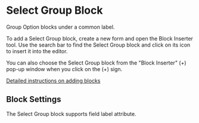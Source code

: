 # Select Group Block

Group Option blocks under a common label.

To add a Select Group block, create a new form and open the Block Inserter tool. Use the search bar to find the Select Group block and click on its icon to insert it into the editor.

You can also choose the Select Group block from the "Block Inserter" (+) pop-up window when you click on the (+) sign.

[Detailed instructions on adding blocks](https://wordpress.org/documentation/article/adding-a-new-block/)

## Block Settings

The Select Group block supports field label attribute.